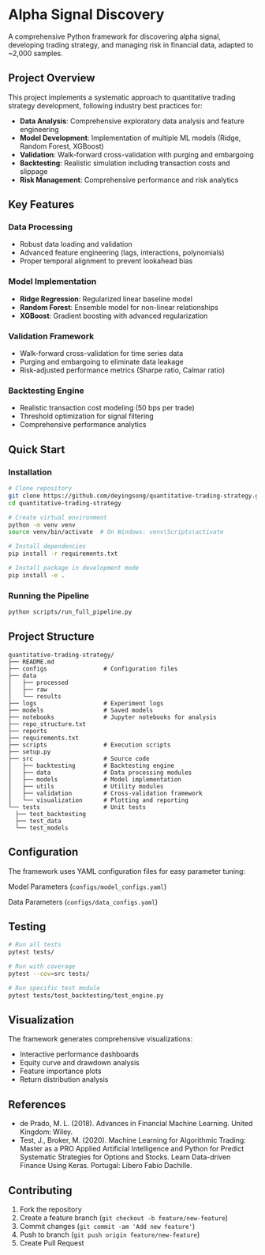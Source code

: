 # Alpha Signal Discovery

A comprehensive Python framework for discovering alpha signal, developing trading strategy, and managing risk in financial data, adapted to ~2,000 samples.

## Project Overview

This project implements a systematic approach to quantitative trading strategy development, following industry best practices for:

- **Data Analysis**: Comprehensive exploratory data analysis and feature engineering
- **Model Development**: Implementation of multiple ML models (Ridge, Random Forest, XGBoost)
- **Validation**: Walk-forward cross-validation with purging and embargoing
- **Backtesting**: Realistic simulation including transaction costs and slippage
- **Risk Management**: Comprehensive performance and risk analytics

## Key Features

### Data Processing
- Robust data loading and validation
- Advanced feature engineering (lags, interactions, polynomials)
- Proper temporal alignment to prevent lookahead bias

### Model Implementation
- **Ridge Regression**: Regularized linear baseline model
- **Random Forest**: Ensemble model for non-linear relationships
- **XGBoost**: Gradient boosting with advanced regularization

### Validation Framework
- Walk-forward cross-validation for time series data
- Purging and embargoing to eliminate data leakage
- Risk-adjusted performance metrics (Sharpe ratio, Calmar ratio)

### Backtesting Engine
- Realistic transaction cost modeling (50 bps per trade)
- Threshold optimization for signal filtering
- Comprehensive performance analytics

## Quick Start

### Installation

```bash
# Clone repository
git clone https://github.com/deyingsong/quantitative-trading-strategy.git
cd quantitative-trading-strategy

# Create virtual environment
python -m venv venv
source venv/bin/activate  # On Windows: venv\Scripts\activate

# Install dependencies
pip install -r requirements.txt

# Install package in development mode
pip install -e .
```

### Running the Pipeline

```bash
python scripts/run_full_pipeline.py
```

## Project Structure

```
quantitative-trading-strategy/
├── README.md
├── configs                # Configuration files
├── data
│   ├── processed
│   ├── raw
│   └── results
├── logs                   # Experiment logs
├── models                 # Saved models
├── notebooks              # Jupyter notebooks for analysis
├── repo_structure.txt
├── reports
├── requirements.txt
├── scripts                # Execution scripts
├── setup.py
├── src                    # Source code
│   ├── backtesting        # Backtesting engine
│   ├── data               # Data processing modules
│   ├── models             # Model implementation
│   ├── utils              # Utility modules
│   ├── validation         # Cross-validation framework
│   └── visualization      # Plotting and reporting
└── tests                  # Unit tests
  ├── test_backtesting
  ├── test_data
  └── test_models
```


## Configuration

The framework uses YAML configuration files for easy parameter tuning:

Model Parameters (`configs/model_configs.yaml`)

Data Parameters (`configs/data_configs.yaml`)



## Testing

```bash
# Run all tests
pytest tests/

# Run with coverage
pytest --cov=src tests/

# Run specific test module
pytest tests/test_backtesting/test_engine.py
```

## Visualization

The framework generates comprehensive visualizations:

- Interactive performance dashboards
- Equity curve and drawdown analysis
- Feature importance plots
- Return distribution analysis


## References

- de Prado, M. L. (2018). Advances in Financial Machine Learning. United Kingdom: Wiley.
- Test, J., Broker, M. (2020). Machine Learning for Algorithmic Trading: Master as a PRO Applied Artificial Intelligence and Python for Predict Systematic Strategies for Options and Stocks. Learn Data-driven Finance Using Keras. Portugal: Libero Fabio Dachille.


## Contributing

1. Fork the repository
2. Create a feature branch (`git checkout -b feature/new-feature`)
3. Commit changes (`git commit -am 'Add new feature'`)
4. Push to branch (`git push origin feature/new-feature`)
5. Create Pull Request



